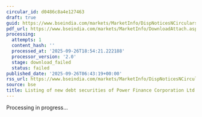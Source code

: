 ```yaml
---
circular_id: d0486c8a4e127463
draft: true
guid: https://www.bseindia.com/markets/MarketInfo/DispNoticesNCirculars.aspx?Noticeid={7C3A097A-5898-49DC-8E20-188E9A8810DA}&noticeno=20250926-3&dt=09/26/2025&icount=3&totcount=76&flag=0
pdf_url: https://www.bseindia.com/markets/MarketInfo/DownloadAttach.aspx?id=20250926-3&attachedId=
processing:
  attempts: 1
  content_hash: ''
  processed_at: '2025-09-26T18:54:21.222188'
  processor_version: '2.0'
  stage: download_failed
  status: failed
published_date: '2025-09-26T06:43:19+00:00'
rss_url: https://www.bseindia.com/markets/MarketInfo/DispNoticesNCirculars.aspx?Noticeid={7C3A097A-5898-49DC-8E20-188E9A8810DA}&noticeno=20250926-3&dt=09/26/2025&icount=3&totcount=76&flag=0
source: bse
title: Listing of new debt securities of Power Finance Corporation Ltd
---
```


Processing in progress...
